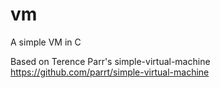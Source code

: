 vm
==

A simple VM in C

Based on Terence Parr's simple-virtual-machine
https://github.com/parrt/simple-virtual-machine
